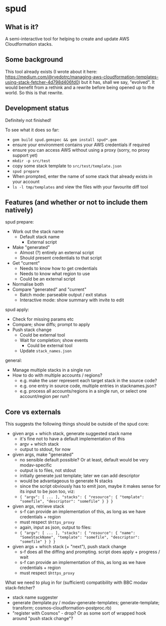 spud
====

What is it?
-----------

A semi-interactive tool for helping to create and update AWS Cloudformation
stacks.

Some background
---------------

This tool already exists (I wrote about it here:
https://medium.com/@rvedotrc/managing-aws-cloudformation-templates-using-stack-fetcher-4d798d406fd0)
but it has, shall we say, "evolved". It would benefit from a rethink and a
rewrite before being opened up to the world.  So this is that rewrite.

Development status
------------------

Definitely not finished!

To see what it does so far:

 * `gem build spud.gemspec && gem install spud*.gem`
 * ensure your environment contains your AWS credentials if required
 * ensure you can access AWS without using a proxy (sorry, no proxy support yet)
 * `mkdir -p src/test`
 * copy some stack template to `src/test/template.json`
 * `spud prepare`
 * When prompted, enter the name of some stack that already exists in your account
 * `ls -l tmp/templates` and view the files with your favourite diff tool

Features (and whether or not to include them natively)
------------------------------------------------------

spud prepare:

 * Work out the stack name
   * Default stack name
     * External script
 * Make "generated"
   * Almost (?) entirely an external script
   * Should present credentials to that script
 * Get "current"
   * Needs to know how to get credentials 
   * Needs to know what region to use
   * Could be an external script
 * Normalise both
 * Compare "generated" and "current"
   * Batch mode: parseable output / exit status
   * Interactive mode: show summary with invite to edit

spud apply:

 * Check for missing params etc
 * Compare; show diffs; prompt to apply
 * Push stack change
   * Could be external tool
   * Wait for completion; show events
     * Could be external tool
   * Update `stack_names.json`

general:

 * Manage multiple stacks in a single run
 * How to do with multiple accounts / regions?
   * e.g. make the user represent each target stack in the source code?
   * e.g. one entry in source code, multiple entries in stacknames.json?
   * e.g. process all accounts/regions in a single run, or select one account/region per run?

Core vs externals
-----------------

This suggests the following things should be outside of the spud core:

 * given args + which stack, generate suggested stack name
   * it's fine not to have a default implementation of this
   * argv + which stack
   * output to stdout, for now
 * given args, make "generated"
   * no sensible default possible?  Or at least, default would be very modav-specific
   * output is to files, not stdout
   * initially generate just template; later we can add descriptor
   * would be advantageous to generate N stacks
    * since the script obviously has to emit json, maybe it makes sense for its input to be json too, viz:
    * `{ "argv": [ ... ], "stacks": { "resource": { "template": "somefile", "descriptor": "somefile" } } }`
 * given args, retrieve stack
   * s-f can provide an implementation of this, as long as we have credentials + region
   * must respect `$https_proxy`
   * again, input as json, output to files:
    * `{ "argv": [ ... ], "stacks": { "resource": { "name": "SomeStackName", "template": "somefile", "descriptor": "somefile" } } }`
 * given args + which stack (+ "next"), push stack change
   * s-f does all the diffing and prompting.  script does apply + progress / wait
   * s-f can provide an implementation of this, as long as we have credentials + region
   * must respect `$https_proxy`

What we need to plug in for (sufficient) compatibility with BBC modav stack-fetcher?

 * stack name suggester
 * generate (template.py / modav-generate-templates; generate-template; transform; cosmos-cloudformation-postproc.rb)
 * "register with Cosmos" - drop?  Or as some sort of wrapped hook around "push stack change"?

